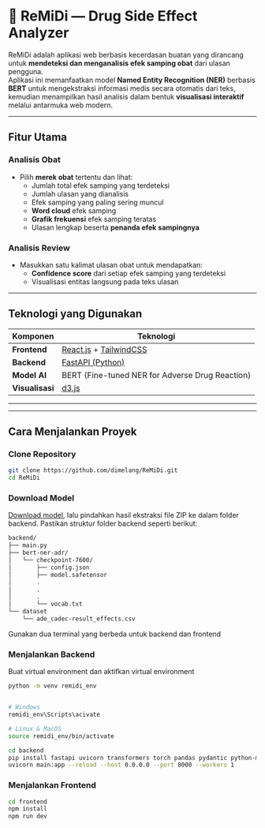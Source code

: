 # 💊 ReMiDi — Drug Side Effect Analyzer

ReMiDi adalah aplikasi web berbasis kecerdasan buatan yang dirancang untuk **mendeteksi dan menganalisis efek samping obat** dari ulasan pengguna.  
Aplikasi ini memanfaatkan model **Named Entity Recognition (NER)** berbasis **BERT** untuk mengekstraksi informasi medis secara otomatis dari teks, kemudian menampilkan hasil analisis dalam bentuk **visualisasi interaktif** melalui antarmuka web modern.

---

## Fitur Utama

### Analisis Obat
- Pilih **merek obat** tertentu dan lihat:
  - Jumlah total efek samping yang terdeteksi  
  - Jumlah ulasan yang dianalisis  
  - Efek samping yang paling sering muncul  
  - **Word cloud** efek samping  
  - **Grafik frekuensi** efek samping teratas  
  - Ulasan lengkap beserta **penanda efek sampingnya**

### Analisis Review
- Masukkan satu kalimat ulasan obat untuk mendapatkan:
  - **Confidence score** dari setiap efek samping yang terdeteksi  
  - Visualisasi entitas langsung pada teks ulasan  

---

## Teknologi yang Digunakan

| Komponen | Teknologi |
|-----------|------------|
| **Frontend** | [React.js](https://react.dev/) + [TailwindCSS](https://tailwindcss.com/) |
| **Backend** | [FastAPI (Python)](https://fastapi.tiangolo.com/) |
| **Model AI** | BERT (Fine-tuned NER for Adverse Drug Reaction) |
| **Visualisasi** | [d3.js](https://d3js.org/) |

---

---

## Cara Menjalankan Proyek

### Clone Repository
```bash
git clone https://github.com/dimelang/ReMiDi.git
cd ReMiDi
```


### Download Model
[Download model](https://binusianorg-my.sharepoint.com/personal/dimas_elang_binus_ac_id/_layouts/15/guestaccess.aspx?share=EcNQ3wukuBRKrH4JaotFI6YBX0J5IzV07mwHT_CVRSL6Gw&e=cVK5xD), lalu pindahkan hasil ekstraksi file ZIP ke dalam folder backend. Pastikan struktur folder backend seperti berikut:
```bash
backend/
├── main.py
├── bert-ner-adr/
│   └── checkpoint-7600/
│       ├── config.json
│       ├── model.safetensor
│       .
│       .
│       .
│       └── vocab.txt
└── dataset 
    └── ade_cadec-result_effects.csv
```

Gunakan dua terminal yang berbeda untuk backend dan frontend
### Menjalankan Backend

Buat virtual environment dan aktifkan virtual environment
```bash
python -m venv remidi_env
```
```bash

# Windows
remidi_env\Scripts\acivate
```
```bash
# Linux & MacOS
source remidi_env/bin/activate
```

```bash
cd backend
pip install fastapi uvicorn transformers torch pandas pydantic python-multipart
uvicorn main:app --reload --host 0.0.0.0 --port 8000 --workers 1
```

### Menjalankan Frontend
```bash
cd frontend
npm install
npm run dev
```



